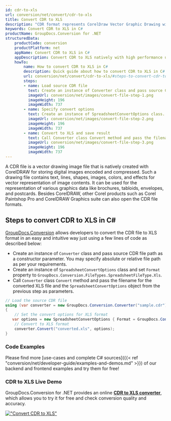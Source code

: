```yaml
---
id: cdr-to-xls
url: conversion/net/convert/cdr-to-xls
title: Convert CDR to XLS
description: "CDR format represents CorelDraw Vector Graphic Drawing with .cdr extension. Learn how to convert CDR to XLS file programmatically in C# language using GroupDocs.Conversion for .NET library."
keywords: Convert CDR to XLS in C#
productName: GroupDocs.Conversion for .NET
structuredData:
    productCode: conversion
    productPlatform: net
    appName: Convert CDR to XLS in C#
    appDescription: Convert CDR to XLS natively with high performance using C# language and server side GroupDocs.Conversion for .NET APIs, without the use of any software like Microsoft or Open Office.
    howTo:
        name: How to convert CDR to XLS in C# 
        description: Quick guide about how to convert CDR to XLS in C# with high performance and accuracy.
        url: conversion/net/convert/cdr-to-xls/#steps-to-convert-cdr-to-xls-in-c
        steps:
        - name: Load source CDR file 
          text: Create an instance of Converter class and pass source CDR file path as a constructor parameter. You may specify absolute or relative file path as per your requirements. 
          imageUrl: conversion/net/images/convert-file-step-1.png
          imageHeight: 196
          imageWidth: 737
        - name: Specify convert options 
          text: Create an instance of SpreadsheetConvertOptions class.
          imageUrl: conversion/net/images/convert-file-step-2.png
          imageHeight: 196
          imageWidth: 737
        - name: Convert to XLS and save result 
          text: Call Converter class Convert method and pass the filename for the converted HTML file and the SpreadsheetConvertOptions object from the previous step as parameters.
          imageUrl: conversion/net/images/convert-file-step-3.png
          imageHeight: 196
          imageWidth: 737
---
```


A CDR file is a vector drawing image file that is natively created with CorelDRAW for storing digital images encoded and compressed. Such a drawing file contains text, lines, shapes, images, colors, and effects for vector representation of image contents. It can be used for the representation of various graphics data like brochures, tabloids, envelopes, and postcards. Besides CorelDRAW, other Corel products such as Corel Paintshop Pro and CorelDRAW Graphics suite can also open the CDR file formats.

## Steps to convert CDR to XLS in C#

[GroupDocs.Conversion](https://products.groupdocs.com/conversion/net) allows developers to convert the CDR file to XLS format in an easy and intuitive way just using a few lines of code as described below:

* Create an instance of `Converter` class and pass source CDR file path as a constructor parameter. You may specify absolute or relative file path as per your requirements. 
* Create an instance of `SpreadsheetConvertOptions` class and set `Format` property to `GroupDocs.Conversion.FileTypes.SpreadsheetFileType.Xls`.
* Call `Converter` class `Convert` method and pass the filename for the converted XLS file and the `SpreadsheetConvertOptions` object from the previous step as parameters.

```csharp
// Load the source CDR file
using (var converter = new GroupDocs.Conversion.Converter("sample.cdr"))
{
    // Set the convert options for XLS format
   var options = new SpreadsheetConvertOptions { Format = GroupDocs.Conversion.FileTypes.SpreadsheetFileType.Xls };
    // Convert to XLS format
    converter.Convert("converted.xls", options);
}
```

### Code Examples

Please find more [use-cases and complete C# sources]({{< ref "conversion/net/developer-guide/examples-and-demos.md" >}}) of our backend and frontend examples and try them for free!

### CDR to XLS Live Demo

GroupDocs.Conversion for .NET provides an online [**CDR to XLS converter**](https://products.groupdocs.app/conversion/cdr-to-xls), which allows you to try it for free and check conversion quality and accuracy.

[!["Convert CDR to XLS"](conversion/net/images/convert-to-xls/convert-cdr-to-xls.png)](https://products.groupdocs.app/conversion/cdr-to-xls)